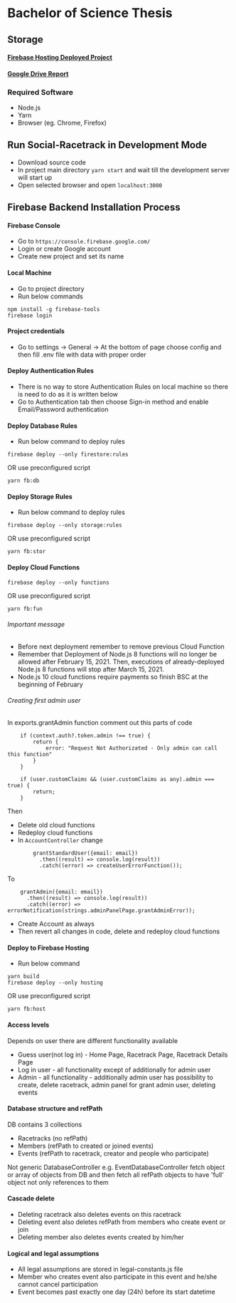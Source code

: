# Bachelor of Science Thesis

## Storage
#### [Firebase Hosting Deployed Project](https://social-racetrack.web.app/)
#### [Google Drive Report](https://drive.google.com/open?id=1QU418ihDzM2fBo6UxbA8GqxavGlbpZGK)

### Required Software
* Node.js
* Yarn 
* Browser (eg. Chrome, Firefox)

## Run Social-Racetrack in Development Mode
* Download source code
* In project main directory `yarn start` and wait till the development server will start up
* Open selected browser and open `localhost:3000`

## Firebase Backend Installation Process

#### Firebase Console 
* Go to `https://console.firebase.google.com/`
* Login or create Google account
* Create new project and set its name

#### Local Machine
* Go to project directory 
* Run below commands
```
npm install -g firebase-tools
firebase login
``` 

#### Project credentials 
* Go to settings -> General -> At the bottom of page choose config and then fill .env file 
with data with proper order

#### Deploy Authentication Rules
* There is no way to store Authentication Rules on local machine so there is need to do as it is written below
* Go to Authentication tab then choose Sign-in method and enable Email/Password authentication

#### Deploy Database Rules
* Run below command to deploy rules
```
firebase deploy --only firestore:rules
```
OR use preconfigured script
```
yarn fb:db
```

#### Deploy Storage Rules
* Run below command to deploy rules
```
firebase deploy --only storage:rules
```
OR use preconfigured script
```
yarn fb:stor
```

#### Deploy Cloud Functions
```
firebase deploy --only functions
```
OR use preconfigured script
```
yarn fb:fun
```

###### Important message
* Before next deployment remember to remove previous Cloud Function
* Remember that Deployment of Node.js 8 functions will no longer be allowed after 
February 15, 2021. Then, executions of already-deployed Node.js 8 functions 
will stop after March 15, 2021.
* Node.js 10 cloud functions require payments so finish BSC at the beginning of February

###### Creating first admin user
In exports.grantAdmin function comment out this parts of code
```
    if (context.auth?.token.admin !== true) {
        return {
            error: "Request Not Authorizated - Only admin can call this function"
        }
    }
```
```
    if (user.customClaims && (user.customClaims as any).admin === true) {
        return;
    }
```
Then 
* Delete old cloud functions
* Redeploy cloud functions
* In `AccountController` change
```
        grantStandardUser({email: email})
          .then((result) => console.log(result))
          .catch((error) => createUserErrorFunction());
```
To
```
    grantAdmin({email: email})
      .then((result) => console.log(result))
      .catch((error) => errorNotification(strings.adminPanelPage.grantAdminError));
```
* Create Account as always
* Then revert all changes in code, delete and redeploy cloud functions

#### Deploy to Firebase Hosting
* Run below command
```
yarn build
firebase deploy --only hosting
```
OR use preconfigured script
```
yarn fb:host
```

#### Access levels
Depends on user there are different functionality available
* Guess user(not log in) - Home Page, Racetrack Page, Racetrack Details Page
* Log in user - all functionality except of additionally for admin user
* Admin - all functionality - additionally admin user has possibility 
to create, delete racetrack, admin panel for grant admin user, deleting events

#### Database structure and refPath
DB contains 3 collections
* Racetracks (no refPath)
* Members (refPath to created or joined events)
* Events (refPath to racetrack, creator and people who participate)

Not generic DatabaseController e.g. EventDatabaseController fetch object 
or array of objects from DB and then fetch all refPath objects to have 'full' object
not only references to them 

#### Cascade delete 
* Deleting racetrack also deletes events on this racetrack
* Deleting event also deletes refPath from members who create event or join
* Deleting member also deletes events created by him/her

#### Logical and legal assumptions
* All legal assumptions are stored in legal-constants.js file
* Member who creates event also participate in this event and he/she cannot 
cancel participation
* Event becomes past exactly one day (24h) before its start datetime
